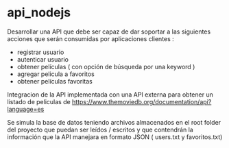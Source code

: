 # api_nodejs
 
Desarrollar una API que debe ser capaz de dar soportar a las siguientes acciones que serán
consumidas por aplicaciones clientes :
- registrar usuario
- autenticar usuario
- obtener películas ( con opción de búsqueda por una keyword )
- agregar pelicula a favoritos
- obtener películas favoritas


Integracion de la API implementada con una API externa para obtener
un listado de peliculas de https://www.themoviedb.org/documentation/api?language=es

Se simula la base de datos teniendo archivos almacenados en el root folder del proyecto que puedan ser leídos / escritos y que contendrán la
información que la API manejara en formato JSON ( users.txt y favoritos.txt) 
